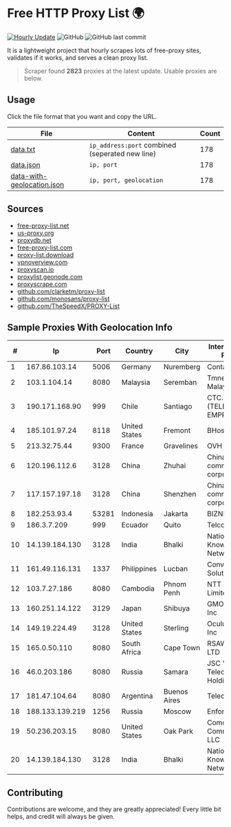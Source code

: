 
# Free HTTP Proxy List 🌍

[![Hourly Update](https://github.com/mertguvencli/http-proxy-list/actions/workflows/main.yml/badge.svg?branch=main)](https://github.com/mertguvencli/http-proxy-list/actions/workflows/main.yml)
![GitHub](https://img.shields.io/github/license/mertguvencli/http-proxy-list)
![GitHub last commit](https://img.shields.io/github/last-commit/mertguvencli/http-proxy-list)

It is a lightweight project that hourly scrapes lots of free-proxy sites, validates if it works, and serves a clean proxy list.


> Scraper found **2823** proxies at the latest update. Usable proxies are below.

## Usage

Click the file format that you want and copy the URL.


|File|Content|Count|
|----|-------|-----|
|[data.txt](https://raw.githubusercontent.com/mertguvencli/http-proxy-list/main/proxy-list/data.txt)|`ip_address:port` combined (seperated new line)|178|
|[data.json](https://raw.githubusercontent.com/mertguvencli/http-proxy-list/main/proxy-list/data.json)|`ip, port`|178|
|[data-with-geolocation.json](https://raw.githubusercontent.com/mertguvencli/http-proxy-list/main/proxy-list/data-with-geolocation.json)|`ip, port, geolocation`|178|

## Sources

* [free-proxy-list.net](https://free-proxy-list.net)
* [us-proxy.org](https://www.us-proxy.org)
* [proxydb.net](http://proxydb.net)
* [free-proxy-list.com](https://free-proxy-list.com/?page=&port=&type%5B%5D=http&type%5B%5D=https&up_time=0&search=Search)
* [proxy-list.download](https://www.proxy-list.download/HTTP)
* [vpnoverview.com](https://vpnoverview.com/privacy/anonymous-browsing/free-proxy-servers)
* [proxyscan.io](https://www.proxyscan.io)
* [proxylist.geonode.com](https://proxylist.geonode.com/api/proxy-list?limit=300&page=1&sort_by=lastChecked&sort_type=desc&protocols=http,https)
* [proxyscrape.com](https://api.proxyscrape.com/v2/?request=displayproxies&protocol=http&timeout=10000&country=all&ssl=all&anonymity=all)
* [github.com/clarketm/proxy-list](https://raw.githubusercontent.com/clarketm/proxy-list/master/proxy-list-raw.txt)
* [github.com/monosans/proxy-list](https://raw.githubusercontent.com/monosans/proxy-list/main/proxies/http.txt)
* [github.com/TheSpeedX/PROXY-List](https://raw.githubusercontent.com/TheSpeedX/PROXY-List/master/http.txt)


## Sample Proxies With Geolocation Info

|#|Ip|Port|Country|City|Internet Service Provider|
|-|--|----|-------|----|-------------------------|
|1|167.86.103.14|5006|Germany|Nuremberg|Contabo GmbH|
|2|103.1.104.14|8080|Malaysia|Seremban|Tmnet, Telekom Malaysia Bhd.|
|3|190.171.168.90|999|Chile|Santiago|CTC. CORP S.A. (TELEFONICA EMPRESAS)|
|4|185.101.97.24|8118|United States|Fremont|BHost|
|5|213.32.75.44|9300|France|Gravelines|OVH SAS|
|6|120.196.112.6|3128|China|Zhuhai|China Mobile communications corporation|
|7|117.157.197.18|3128|China|Shenzhen|China Mobile communications corporation|
|8|182.253.93.4|53281|Indonesia|Jakarta|BIZNET|
|9|186.3.7.209|999|Ecuador|Quito|Telconet S.A|
|10|14.139.184.130|3128|India|Bhalki|National Knowledge Network|
|11|161.49.116.131|1337|Philippines|Lucban|Converge ICT Solution Inc|
|12|103.7.27.186|8080|Cambodia|Phnom Penh|NTT (Thailand) Limited|
|13|160.251.14.122|3129|Japan|Shibuya|GMO Internet, Inc|
|14|149.19.224.49|3128|United States|Sterling|Oculus Networks Inc|
|15|165.0.50.110|8080|South Africa|Cape Town|RSAWEB (PTY) LTD|
|16|46.0.203.186|8080|Russia|Samara|JSC "ER-Telecom Holding"|
|17|181.47.104.64|8080|Argentina|Buenos Aires|Telecentro S.A.|
|18|188.133.139.219|1256|Russia|Moscow|Enforta-MSK|
|19|50.236.203.15|8080|United States|Oak Park|Comcast Cable Communications, LLC|
|20|14.139.184.130|3128|India|Bhalki|National Knowledge Network|



## Contributing

Contributions are welcome, and they are greatly appreciated! Every
little bit helps, and credit will always be given.

